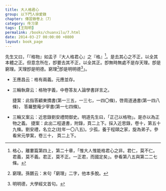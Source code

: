 ```yaml
---
title: 大人格君心
group: 以下門人徐愛錄
chapter: 傳習錄卷上〔7〕
category: 传习录
tags: [王阳明]
permalink: /books/chuanxilu/7.html
date: 2014-03-27 00:00:00 +0800
layout: book_page 
---
```


先生又曰，「『格物』如孟子『大人格君心』之『格』[^1]。是去其心之不正，以全其本體之正。但意念所在，卽要去其不正，以全其正。卽無時無處不是存天理。卽是窮理。天理卽是明德。窮理[^2]卽是明明德[^3]」。

+ 王應昌云：格有兩義。元應並存。

+ 三輪執齋云：格物字義，中卷答友人論學書詳言之。

    捷案：此指答顧東撟書(第一三五，一三七，一四〇條)，啓周道通書(第一四八條)， 答羅整庵少宰書(第一七四條)。

+ 三輪又案云：近思錄劉安禮問御史。明道先生曰，「正己以格物」。是亦以為正物之義。 
    捷案：此出二程遺書，附錄，頁二上下。採入近思錄，卷十，第五十九條。劉安禮，名立之(壯年一〇八五)。少孤，養于程頤之家，旋為弟子。參看宋元學案，卷三十， 頁二上下。

[^1]: 格心，離婁篇第四上，第二十章，「惟大人惟能格君心之非。君仁，莫不仁。君義，莫不義。君正，莫不正。一正君，而國定矣」。參看第八五與第二二七條。
[^2]: 窮理。孫鏘云：末句「窮理」二字，他本多脫。
[^3]: 明明德，大學經文首句。


